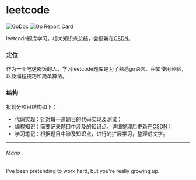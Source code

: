 # leetcode  
[![GoDoc](https://godoc.org/github.com/mats9693/leetcode?status.svg)](https://godoc.org/github.com/mats9693/leetcode)
[![Go Report Card](https://goreportcard.com/badge/github.com/mats9693/leetcode)](https://goreportcard.com/report/github.com/mats9693/leetcode)

leetcode题库学习。相关知识点总结，会更新在[CSDN](https://blog.csdn.net/a982254249)。
### 定位
作为一个吃这碗饭的人，学习leetcode题库是为了熟悉go语言、积累使用经验，以及编程技巧和简单算法。  
### 结构
拟划分项目结构如下；  
- 代码实现：针对每一道题目的代码实现及测试；
- 编程知识：简要记录题目中涉及的知识点，详细整理后更新在[CSDN](https://blog.csdn.net/a982254249)；
- 学习笔记：根据题目中涉及知识点，进行的扩展学习，整理成文字。
---
###### Mario
I've been pretending to work hard, but you're really growing up.
